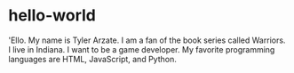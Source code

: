 # hello-world

'Ello. My name is Tyler Arzate. I am a fan of the book series called Warriors. I live in Indiana. I want to be a game developer. My favorite programming languages are HTML, JavaScript, and Python. 
